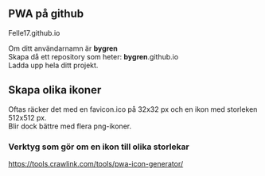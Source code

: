## PWA på github 
Felle17.github.io

Om ditt användarnamn är **bygren**  
Skapa då ett repository som heter: **bygren**.github.io  
Ladda upp hela ditt projekt.  

## Skapa olika ikoner
Oftas räcker det med en favicon.ico på 32x32 px och en ikon med storleken 512x512 px.  
Blir dock bättre med flera png-ikoner.  
### Verktyg som gör om en ikon till olika storlekar
https://tools.crawlink.com/tools/pwa-icon-generator/